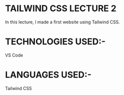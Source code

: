 <h1>TAILWIND CSS LECTURE 2</h1>
<p>In this lecture, I made a first website using Tailwind CSS.</p>
<h1>TECHNOLOGIES USED:-</h1>
<p>VS Code</p>
<h1>LANGUAGES USED:-</h1>
<p>Tailwind CSS</p>